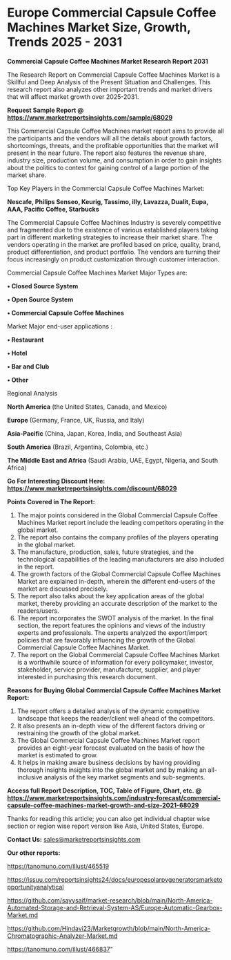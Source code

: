 # Europe Commercial Capsule Coffee Machines Market Size, Growth, Trends 2025 - 2031

<strong>Commercial Capsule Coffee Machines Market Research Report 2031</strong>

The Research Report on Commercial Capsule Coffee Machines Market is a Skillful and Deep Analysis of the Present Situation and Challenges. This research report also analyzes other important trends and market drivers that will affect market growth over 2025-2031.

<strong>Request Sample Report @ <a href=https://www.marketreportsinsights.com/sample/68029>https://www.marketreportsinsights.com/sample/68029</a></strong>

This Commercial Capsule Coffee Machines market report aims to provide all the participants and the vendors will all the details about growth factors, shortcomings, threats, and the profitable opportunities that the market will present in the near future. The report also features the revenue share, industry size, production volume, and consumption in order to gain insights about the politics to contest for gaining control of a large portion of the market share.

Top Key Players in the Commercial Capsule Coffee Machines Market:

<strong>Nescafe, Philips Senseo, Keurig, Tassimo, illy, Lavazza, Dualit, Eupa, AAA, Pacific Coffee, Starbucks</strong>

The Commercial Capsule Coffee Machines Industry is severely competitive and fragmented due to the existence of various established players taking part in different marketing strategies to increase their market share. The vendors operating in the market are profiled based on price, quality, brand, product differentiation, and product portfolio. The vendors are turning their focus increasingly on product customization through customer interaction.

Commercial Capsule Coffee Machines Market Major Types are:

<strong>• Closed Source System

• Open Source System

• Commercial Capsule Coffee Machines</strong>

Market Major end-user applications :

<strong>• Restaurant

• Hotel

• Bar and Club

• Other</strong>

Regional Analysis

</u><strong><b>North America</b></strong> (the United States, Canada, and Mexico)

<strong><b>Europe </b></strong>(Germany, France, UK, Russia, and Italy)

<strong><b>Asia-Pacific</b></strong> (China, Japan, Korea, India, and Southeast Asia)

<strong><b>South America</b></strong> (Brazil, Argentina, Colombia, etc.)

<strong><b>The Middle East and Africa</b></strong> (Saudi Arabia, UAE, Egypt, Nigeria, and South Africa)

<strong>Go For Interesting Discount Here: <a href=https://www.marketreportsinsights.com/discount/68029>https://www.marketreportsinsights.com/discount/68029</a></strong>

<strong>Points Covered in The Report:</strong>
<ol>
  <li>The major points considered in the Global Commercial Capsule Coffee Machines Market report include the leading competitors operating in the global market.</li>
  <li>The report also contains the company profiles of the players operating in the global market.</li>
  <li>The manufacture, production, sales, future strategies, and the technological capabilities of the leading manufacturers are also included in the report.</li>
  <li>The growth factors of the Global Commercial Capsule Coffee Machines Market are explained in-depth, wherein the different end-users of the market are discussed precisely.</li>
  <li>The report also talks about the key application areas of the global market, thereby providing an accurate description of the market to the readers/users.</li>
  <li>The report incorporates the SWOT analysis of the market. In the final section, the report features the opinions and views of the industry experts and professionals. The experts analyzed the export/import policies that are favorably influencing the growth of the Global Commercial Capsule Coffee Machines Market.</li>
  <li>The report on the Global Commercial Capsule Coffee Machines Market is a worthwhile source of information for every policymaker, investor, stakeholder, service provider, manufacturer, supplier, and player interested in purchasing this research document.</li>
</ol>
<strong>Reasons for Buying Global Commercial Capsule Coffee Machines Market Report:</strong>

<ol>
  <li>The report offers a detailed analysis of the dynamic competitive landscape that keeps the reader/client well ahead of the competitors.</li>
  <li>It also presents an in-depth view of the different factors driving or restraining the growth of the global market.</li>
  <li>The Global Commercial Capsule Coffee Machines Market report provides an eight-year forecast evaluated on the basis of how the market is estimated to grow.</li>
  <li>It helps in making aware business decisions by having providing thorough insights insights into the global market and by making an all-inclusive analysis of the key market segments and sub-segments.</li>
</ol>
<strong>Access full Report Description, TOC, Table of Figure, Chart, etc. @ <a href=https://www.marketreportsinsights.com/industry-forecast/commercial-capsule-coffee-machines-market-growth-and-size-2021-68029>https://www.marketreportsinsights.com/industry-forecast/commercial-capsule-coffee-machines-market-growth-and-size-2021-68029</a></strong>


Thanks for reading this article; you can also get individual chapter wise section or region wise report version like Asia, United States, Europe.

<strong>Contact Us:</strong>
sales@marketreportsinsights.com

<strong>Our other reports:</strong>

<a href=https://tanomuno.com/illust/465519>https://tanomuno.com/illust/465519</a>

<a href=https://issuu.com/reportsinsights24/docs/europesolarpvgeneratorsmarketopportunityanalytical>https://issuu.com/reportsinsights24/docs/europesolarpvgeneratorsmarketopportunityanalytical</a>

<a href=https://github.com/sayysaif/market-research/blob/main/North-America-Automated-Storage-and-Retrieval-System-AS/Europe-Automatic-Gearbox-Market.md>https://github.com/sayysaif/market-research/blob/main/North-America-Automated-Storage-and-Retrieval-System-AS/Europe-Automatic-Gearbox-Market.md</a>

<a href=https://github.com/Hindavi23/Marketgrowth/blob/main/North-America-Chromatographic-Analyzer-Market.md>https://github.com/Hindavi23/Marketgrowth/blob/main/North-America-Chromatographic-Analyzer-Market.md</a>

<a href=https://tanomuno.com/illust/466837>https://tanomuno.com/illust/466837</a>"
